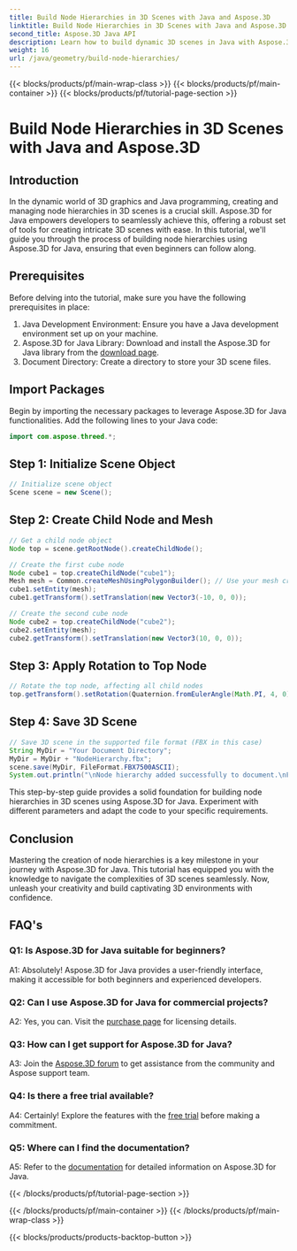 ```yaml
---
title: Build Node Hierarchies in 3D Scenes with Java and Aspose.3D
linktitle: Build Node Hierarchies in 3D Scenes with Java and Aspose.3D
second_title: Aspose.3D Java API
description: Learn how to build dynamic 3D scenes in Java with Aspose.3D. Create node hierarchies effortlessly and elevate your 3D graphics game.
weight: 16
url: /java/geometry/build-node-hierarchies/
---
```


{{< blocks/products/pf/main-wrap-class >}}
{{< blocks/products/pf/main-container >}}
{{< blocks/products/pf/tutorial-page-section >}}

# Build Node Hierarchies in 3D Scenes with Java and Aspose.3D

## Introduction

In the dynamic world of 3D graphics and Java programming, creating and managing node hierarchies in 3D scenes is a crucial skill. Aspose.3D for Java empowers developers to seamlessly achieve this, offering a robust set of tools for creating intricate 3D scenes with ease. In this tutorial, we'll guide you through the process of building node hierarchies using Aspose.3D for Java, ensuring that even beginners can follow along.

## Prerequisites

Before delving into the tutorial, make sure you have the following prerequisites in place:

1. Java Development Environment: Ensure you have a Java development environment set up on your machine.
2. Aspose.3D for Java Library: Download and install the Aspose.3D for Java library from the [download page](https://releases.aspose.com/3d/java/).
3. Document Directory: Create a directory to store your 3D scene files.

## Import Packages

Begin by importing the necessary packages to leverage Aspose.3D for Java functionalities. Add the following lines to your Java code:

```java
import com.aspose.threed.*;

```

## Step 1: Initialize Scene Object

```java
// Initialize scene object
Scene scene = new Scene();
```

## Step 2: Create Child Node and Mesh

```java
// Get a child node object
Node top = scene.getRootNode().createChildNode();

// Create the first cube node
Node cube1 = top.createChildNode("cube1");
Mesh mesh = Common.createMeshUsingPolygonBuilder(); // Use your mesh creation method
cube1.setEntity(mesh);
cube1.getTransform().setTranslation(new Vector3(-10, 0, 0));

// Create the second cube node
Node cube2 = top.createChildNode("cube2");
cube2.setEntity(mesh);
cube2.getTransform().setTranslation(new Vector3(10, 0, 0));
```

## Step 3: Apply Rotation to Top Node

```java
// Rotate the top node, affecting all child nodes
top.getTransform().setRotation(Quaternion.fromEulerAngle(Math.PI, 4, 0));
```

## Step 4: Save 3D Scene

```java
// Save 3D scene in the supported file format (FBX in this case)
String MyDir = "Your Document Directory";
MyDir = MyDir + "NodeHierarchy.fbx";
scene.save(MyDir, FileFormat.FBX7500ASCII);
System.out.println("\nNode hierarchy added successfully to document.\nFile saved at " + MyDir);
```

This step-by-step guide provides a solid foundation for building node hierarchies in 3D scenes using Aspose.3D for Java. Experiment with different parameters and adapt the code to your specific requirements.

## Conclusion

Mastering the creation of node hierarchies is a key milestone in your journey with Aspose.3D for Java. This tutorial has equipped you with the knowledge to navigate the complexities of 3D scenes seamlessly. Now, unleash your creativity and build captivating 3D environments with confidence.

## FAQ's

### Q1: Is Aspose.3D for Java suitable for beginners?

A1: Absolutely! Aspose.3D for Java provides a user-friendly interface, making it accessible for both beginners and experienced developers.

### Q2: Can I use Aspose.3D for Java for commercial projects?

A2: Yes, you can. Visit the [purchase page](https://purchase.aspose.com/buy) for licensing details.

### Q3: How can I get support for Aspose.3D for Java?

A3: Join the [Aspose.3D forum](https://forum.aspose.com/c/3d/18) to get assistance from the community and Aspose support team.

### Q4: Is there a free trial available?

A4: Certainly! Explore the features with the [free trial](https://releases.aspose.com/) before making a commitment.

### Q5: Where can I find the documentation?

A5: Refer to the [documentation](https://reference.aspose.com/3d/java/) for detailed information on Aspose.3D for Java.

{{< /blocks/products/pf/tutorial-page-section >}}

{{< /blocks/products/pf/main-container >}}
{{< /blocks/products/pf/main-wrap-class >}}

{{< blocks/products/products-backtop-button >}}
